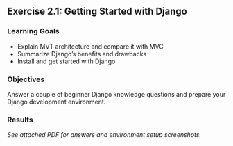 ## Exercise 2.1: Getting Started with Django

### Learning Goals

- Explain MVT architecture and compare it with MVC
- Summarize Django’s benefits and drawbacks 
- Install and get started with Django

### Objectives

Answer a couple of beginner Django knowledge questions and  prepare your Django development environment.

### Results
_See attached PDF for answers and environment setup screenshots._
